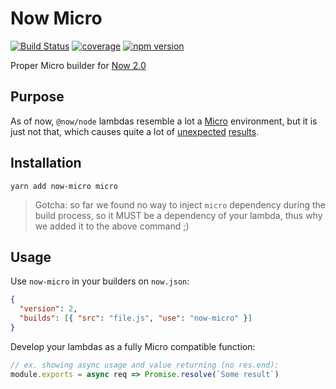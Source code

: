 # Now Micro

[![Build Status](https://travis-ci.org/lucasconstantino/now-micro.svg?branch=master)](https://travis-ci.org/lucasconstantino/now-micro)
[![coverage](https://img.shields.io/codecov/c/github/lucasconstantino/now-micro.svg?style=flat-square)](https://codecov.io/github/lucasconstantino/now-micro)
[![npm version](https://img.shields.io/npm/v/now-micro.svg?style=flat-square)](https://www.npmjs.com/package/now-micro)

Proper Micro builder for [Now 2.0](https://zeit.co/blog/now-2)

## Purpose

As of now, `@now/node` lambdas resemble a lot a [Micro](https://github.com/zeit/micro) environment, but it is just not that, which causes quite a lot of [unexpected](https://hyperion.alpha.spectrum.chat/zeit/now/504-lambda-invocation-timeout~dd711cf6-347d-4a91-83b3-c2ae097c4ce1) [results](https://github.com/zeit/now-builders/issues/133).

## Installation

`yarn add now-micro micro`

> Gotcha: so far we found no way to inject `micro` dependency during the build process, so it MUST be a dependency of your lambda, thus why we added it to the above command ;)

## Usage

Use `now-micro` in your builders on `now.json`:

```json
{
  "version": 2,
  "builds": [{ "src": "file.js", "use": "now-micro" }]
}
```

Develop your lambdas as a fully Micro compatible function:

```js
// ex. showing async usage and value returning (no res.end):
module.exports = async req => Promise.resolve(`Some result`)
```
